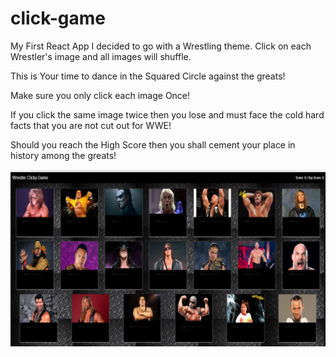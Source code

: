 # click-game
My First React App I decided to go with a Wrestling theme. Click on each Wrestler's image and all images will shuffle.

This is Your time to dance in the Squared Circle against the greats!

Make sure you only click each image Once!

If you click the same image twice then you lose and must face the cold hard facts that you are not cut out for WWE!

Should you reach the High Score then you shall cement your place in history among the greats!

![Image of Click-Game](https://raw.githubusercontent.com/ravenusric/click-game/master/click-game/src/styles/images/clickgame.png)

